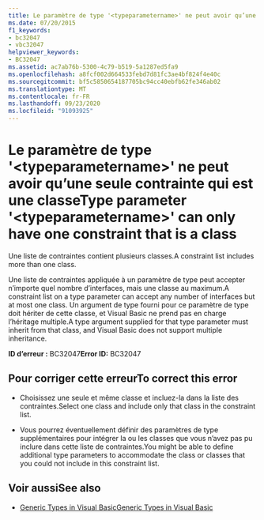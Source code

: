 ```yaml
---
title: Le paramètre de type '<typeparametername>' ne peut avoir qu’une seule contrainte qui est une classe
ms.date: 07/20/2015
f1_keywords:
- bc32047
- vbc32047
helpviewer_keywords:
- BC32047
ms.assetid: ac7ab76b-5300-4c79-b519-5a1287ed5fa9
ms.openlocfilehash: a8fcf002d664533febd7d81fc3ae4bf824f4e40c
ms.sourcegitcommit: bf5c5850654187705bc94cc40ebfb62fe346ab02
ms.translationtype: MT
ms.contentlocale: fr-FR
ms.lasthandoff: 09/23/2020
ms.locfileid: "91093925"
---
```

# <a name="type-parameter-typeparametername-can-only-have-one-constraint-that-is-a-class"></a><span data-ttu-id="e17f6-102">Le paramètre de type '\<typeparametername>' ne peut avoir qu’une seule contrainte qui est une classe</span><span class="sxs-lookup"><span data-stu-id="e17f6-102">Type parameter '\<typeparametername>' can only have one constraint that is a class</span></span>

<span data-ttu-id="e17f6-103">Une liste de contraintes contient plusieurs classes.</span><span class="sxs-lookup"><span data-stu-id="e17f6-103">A constraint list includes more than one class.</span></span>  
  
 <span data-ttu-id="e17f6-104">Une liste de contraintes appliquée à un paramètre de type peut accepter n’importe quel nombre d’interfaces, mais une classe au maximum.</span><span class="sxs-lookup"><span data-stu-id="e17f6-104">A constraint list on a type parameter can accept any number of interfaces but at most one class.</span></span> <span data-ttu-id="e17f6-105">Un argument de type fourni pour ce paramètre de type doit hériter de cette classe, et Visual Basic ne prend pas en charge l’héritage multiple.</span><span class="sxs-lookup"><span data-stu-id="e17f6-105">A type argument supplied for that type parameter must inherit from that class, and Visual Basic does not support multiple inheritance.</span></span>  
  
 <span data-ttu-id="e17f6-106">**ID d’erreur :** BC32047</span><span class="sxs-lookup"><span data-stu-id="e17f6-106">**Error ID:** BC32047</span></span>  
  
## <a name="to-correct-this-error"></a><span data-ttu-id="e17f6-107">Pour corriger cette erreur</span><span class="sxs-lookup"><span data-stu-id="e17f6-107">To correct this error</span></span>  
  
- <span data-ttu-id="e17f6-108">Choisissez une seule et même classe et incluez-la dans la liste des contraintes.</span><span class="sxs-lookup"><span data-stu-id="e17f6-108">Select one class and include only that class in the constraint list.</span></span>  
  
- <span data-ttu-id="e17f6-109">Vous pourrez éventuellement définir des paramètres de type supplémentaires pour intégrer la ou les classes que vous n’avez pas pu inclure dans cette liste de contraintes.</span><span class="sxs-lookup"><span data-stu-id="e17f6-109">You might be able to define additional type parameters to accommodate the class or classes that you could not include in this constraint list.</span></span>  
  
## <a name="see-also"></a><span data-ttu-id="e17f6-110">Voir aussi</span><span class="sxs-lookup"><span data-stu-id="e17f6-110">See also</span></span>

- [<span data-ttu-id="e17f6-111">Generic Types in Visual Basic</span><span class="sxs-lookup"><span data-stu-id="e17f6-111">Generic Types in Visual Basic</span></span>](../programming-guide/language-features/data-types/generic-types.md)
